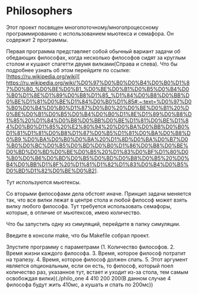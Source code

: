 # Philosophers
Этот проект посвящен многопоточному/многопроцессному программированию с использованием мьютекса и семафора.
Он содержит 2 программы.

Первая программа представляет собой обычный вариант задачи об обедающих философах, когда несколько философов сидят за круглым столом и кушают спагетти двумя вилками(Справа и слева). Что бы подробнее узнать об этом перейдите по ссылке:[https://ru.wikipedia.org/wiki][ https://ru.wikipedia.org/wiki/%D0%97%D0%B0%D0%B4%D0%B0%D1%87%D0%B0_%D0%BE%D0%B1_%D0%BE%D0%B1%D0%B5%D0%B4%D0%B0%D1%8E%D1%89%D0%B8%D1%85_%D1%84%D0%B8%D0%BB%D0%BE%D1%81%D0%BE%D1%84%D0%B0%D1%85#:~:text=%D0%97%D0%B0%D0%B4%D0%B0%D1%87%D0%B0%20%D0%BE%D0%B1%20%D0%BE%D0%B1%D0%B5%D0%B4%D0%B0%D1%8E%D1%89%D0%B8%D1%85%20%D1%84%D0%B8%D0%BB%D0%BE%D1%81%D0%BE%D1%84%D0%B0%D1%85%20%E2%80%94%20%D0%BA%D0%BB%D0%B0%D1%81%D1%81%D0%B8%D1%87%D0%B5%D1%81%D0%BA%D0%B8%D0%B9,%D0%BA%D0%B0%D0%BA%20%D1%8D%D0%BA%D0%B7%D0%B0%D0%BC%D0%B5%D0%BD%D0%B0%D1%86%D0%B8%D0%BE%D0%BD%D0%BD%D0%BE%D0%B5%20%D1%83%D0%BF%D1%80%D0%B0%D0%B6%D0%BD%D0%B5%D0%BD%D0%B8%D0%B5%20%D0%B4%D0%BB%D1%8F%20%D1%81%D1%82%D1%83%D0%B4%D0%B5%D0%BD%D1%82%D0%BE%D0%B2].

Тут используются мьютексы.

Со вторыми философами дела обстоят иначе. Принцип задачи меняется так, что все вилки лежат в центре стола и любой философ может взять вилку любого философа.
Тут требуется использовать семафоры, которые, в отличие от мьютексов, имею количество.



Что бы запустить одну из симуляций, перейдите в папку симуляции.

Введите в консоли make, что бы Makefile собрал проект.

Зпустите программу с параметрами (1. Количество философов. 2. Время жизни каждого философа. 3. Время, которое философ потратит на трапезу. 4. Время, которое философ должен спать. 5. Этот аргумент является опциональным, если он есть, то философ, который поел количество раз, указанное тут, встает и уходит из-за стола, тем самым освобождая вилки)(./philo_one 4 410 200 200(В данном случае 4 философа будут жить 410мс, а кушать и спать по 200мс))
